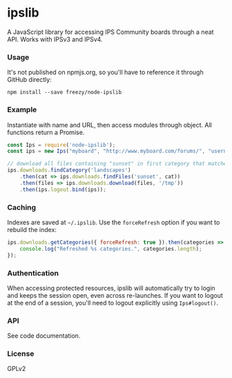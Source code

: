 # ipslib

A JavaScript library for accessing IPS Community boards through a neat API. 
Works with IPSv3 and IPSv4.

### Usage

It's not published on npmjs.org, so you'll have to reference it through
GitHub directly:

	npm install --save freezy/node-ipslib

### Example
	
Instantiate with name and URL, then access modules through object. All
functions return a Promise.

```javascript
const Ips = require('node-ipslib');
const ips = new Ips("myboard", "http://www.myboard.com/forums/", "username", "password", { version: 4 });

// download all files containing "sunset" in first category that matches "landscapes"
ips.downloads.findCategory('landscapes')
	.then(cat => ips.downloads.findFiles('sunset', cat))
	.then(files => ips.downloads.download(files, '/tmp'))
	.then(ips.logout.bind(ips));
```

### Caching

Indexes are saved at `~/.ipslib`. Use the `forceRefresh` option if you want
to rebuild the index:

```javascript
ips.downloads.getCategories({ forceRefresh: true }).then(categories => {
	console.log("Refreshed %s categories.", categories.length);
});
```

### Authentication

When accessing protected resources, ipslib will automatically try to login and
keeps the session open, even across re-launches. If you want to logout at the
end of a session, you'll need to logout explicitly using `Ips#logout()`.

### API

See code documentation.

### License

GPLv2